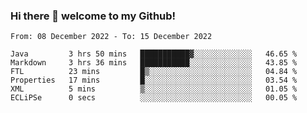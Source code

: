 ### Hi there 👋 welcome to my Github! 

<!--START_SECTION:waka-->

```text
From: 08 December 2022 - To: 15 December 2022

Java         3 hrs 50 mins   ███████████▓░░░░░░░░░░░░░   46.65 %
Markdown     3 hrs 36 mins   ███████████░░░░░░░░░░░░░░   43.85 %
FTL          23 mins         █▒░░░░░░░░░░░░░░░░░░░░░░░   04.84 %
Properties   17 mins         █░░░░░░░░░░░░░░░░░░░░░░░░   03.54 %
XML          5 mins          ▒░░░░░░░░░░░░░░░░░░░░░░░░   01.05 %
ECLiPSe      0 secs          ░░░░░░░░░░░░░░░░░░░░░░░░░   00.05 %
```

<!--END_SECTION:waka-->
